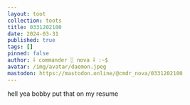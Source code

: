 ```yaml
---
layout: toot
collection: toots
title: 0331202100
date: 2024-03-31
published: true
tags: []
pinned: false
author: ⸸ commander ░ nova ⸸ :~$
avatar: /img/avatar/daemon.jpeg
mastodon: https://mastodon.online/@cmdr_nova/0331202100
---
```


hell yea bobby put that on my resume
